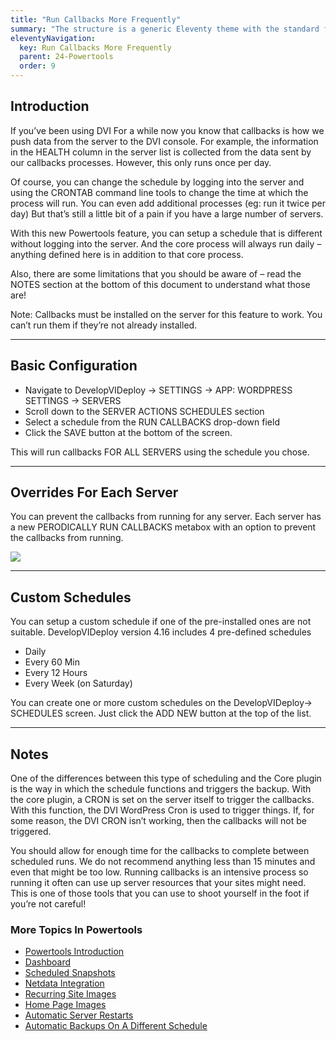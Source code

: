 ```yaml
---
title: "Run Callbacks More Frequently"
summary: "The structure is a generic Eleventy theme with the standard folder and file names."
eleventyNavigation:
  key: Run Callbacks More Frequently
  parent: 24-Powertools
  order: 9
---
```

## Introduction

If you’ve been using DVI For a while now you know that callbacks is how we push data from the server to the DVI console. For example, the information in the HEALTH column in the server list is collected from the data sent by our callbacks processes. However, this only runs once per day.

Of course, you can change the schedule by logging into the server and using the CRONTAB command line tools to change the time at which the process will run. You can even add additional processes (eg: run it twice per day) But that’s still a little bit of a pain if you have a large number of servers.

With this new Powertools feature, you can setup a schedule that is different without logging into the server. And the core process will always run daily – anything defined here is in addition to that core process.

Also, there are some limitations that you should be aware of – read the NOTES section at the bottom of this document to understand what those are!

Note: Callbacks must be installed on the server for this feature to work. You can’t run them if they’re not already installed.

- - -

## Basic Configuration

*   Navigate to DevelopVIDeploy -> SETTINGS -> APP: WORDPRESS SETTINGS -> SERVERS
*   Scroll down to the SERVER ACTIONS SCHEDULES section
*   Select a schedule from the RUN CALLBACKS drop-down field
*   Click the SAVE button at the bottom of the screen.

This will run callbacks FOR ALL SERVERS using the schedule you chose.

- - -

## Overrides For Each Server

You can prevent the callbacks from running for any server. Each server has a new PERODICALLY RUN CALLBACKS metabox with an option to prevent the callbacks from running.

[![](https://web.archive.org/web/20240420005642im_/https://wpclouddeploy.com/wp-content/uploads/2022/04/wpcd-powertools-automatic-callbacks-01.png)](https://web.archive.org/web/20240420005642/https://wpclouddeploy.com/wp-content/uploads/2022/04/wpcd-powertools-automatic-callbacks-01.png)

- - -

## Custom Schedules

You can setup a custom schedule if one of the pre-installed ones are not suitable. DevelopVIDeploy version 4.16 includes 4 pre-defined schedules

*   Daily
*   Every 60 Min
*   Every 12 Hours
*   Every Week (on Saturday)

You can create one or more custom schedules on the DevelopVIDeploy-> SCHEDULES screen. Just click the ADD NEW button at the top of the list.

- - -

## Notes

One of the differences between this type of scheduling and the Core plugin is the way in which the schedule functions and triggers the backup. With the core plugin, a CRON is set on the server itself to trigger the callbacks. With this function, the DVI WordPress Cron is used to trigger things. If, for some reason, the DVI CRON isn’t working, then the callbacks will not be triggered.

You should allow for enough time for the callbacks to complete between scheduled runs. We do not recommend anything less than 15 minutes and even that might be too low. Running callbacks is an intensive process so running it often can use up server resources that your sites might need. This is one of those tools that you can use to shoot yourself in the foot if you’re not careful!

### More Topics In Powertools

*   [Powertools Introduction](https://web.archive.org/web/20240420005642/https://wpclouddeploy.com/documentation/powertools/powertools-introduction/)
*   [Dashboard](https://web.archive.org/web/20240420005642/https://wpclouddeploy.com/documentation/powertools/dashboard/)
*   [Scheduled Snapshots](https://web.archive.org/web/20240420005642/https://wpclouddeploy.com/documentation/powertools/scheduled-snapshots/)
*   [Netdata Integration](https://web.archive.org/web/20240420005642/https://wpclouddeploy.com/documentation/powertools/netdata-integration/)
*   [Recurring Site Images](https://web.archive.org/web/20240420005642/https://wpclouddeploy.com/documentation/powertools/recurring-site-images/)
*   [Home Page Images](https://web.archive.org/web/20240420005642/https://wpclouddeploy.com/documentation/powertools/home-page-images/)
*   [Automatic Server Restarts](https://web.archive.org/web/20240420005642/https://wpclouddeploy.com/documentation/powertools/automatic-server-restarts/)
*   [Automatic Backups On A Different Schedule](https://web.archive.org/web/20240420005642/https://wpclouddeploy.com/documentation/powertools/automatic-backups-on-a-different-schedule/)
